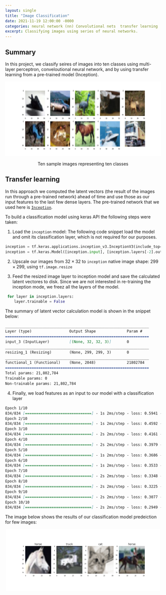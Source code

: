 ```yaml
---
layout: single
title: "Image Classification"
date: 2021-11-19 12:00:00 -0000
categories: neural network (nn) Convolutional nets  transfer learning  
excerpt: Classifying images using series of neural networks. 
---
```


## Summary
In this project, we classify seires of images into ten classes using multi-layer perceptron, conveloutional neural network, and by using transfer learning from a pre-trained model (Inception). 

 
 <div align="center">
  <img src="/assets/images/blogs/ten_classes.png" width="600px" height="240" alt="Photo of a lighthouse.">
  <p>Ten sample images representing ten classes</p>
 </div>

## Transfer learning 
In this approach we computed the latent vectors (the result of the images run through a pre-trained network) ahead of time and use those as our input features to the last few dense layers. The pre-trained network that we used here is [`Inception`](https://keras.io/applications/). 

To build a classification model using keras API the following steps were taken:
1. Load the `inception` model:
  The following code snippet load the model and omit its classification layer, which is not required for our purposes. 
  ```python
  inception = tf.keras.applications.inception_v3.InceptionV3(include_top=True, input_shape=(299, 299, 3))
  inception = tf.keras.Model([inception.input], [inception.layers[-2].output]) # manually discard prediction layer
  ```
2. Upscale our images from $32\times32$ to `inception` native image shape: $299\times299$, using `tf.image.resize`

3. Feed the resized image layer to inception model and save the calculated latent vectores to disk. Since we are not interested in re-training the inception mode, we freez all the layers of the model.

```python
 for layer in inception.layers:
    layer.trainable = False  
``` 
The summary of latent vector calculation model is shown in the snippet below:

```markdown
_________________________________________________________________
Layer (type)                 Output Shape              Param #   
=================================================================
input_3 (InputLayer)         [(None, 32, 32, 3)]       0         
_________________________________________________________________
resizing_1 (Resizing)        (None, 299, 299, 3)       0         
_________________________________________________________________
functional_1 (Functional)    (None, 2048)              21802784  
=================================================================
Total params: 21,802,784
Trainable params: 0
Non-trainable params: 21,802,784
```
4. Finally, we load features as an input to our model with a classification layer

```markdown
Epoch 1/10
834/834 [==============================] - 1s 2ms/step - loss: 0.5941 - accuracy: 0.7976
Epoch 2/10
834/834 [==============================] - 1s 2ms/step - loss: 0.4592 - accuracy: 0.8406
Epoch 3/10
834/834 [==============================] - 2s 2ms/step - loss: 0.4161 - accuracy: 0.8552
Epoch 4/10
834/834 [==============================] - 2s 2ms/step - loss: 0.3979 - accuracy: 0.8605
Epoch 5/10
834/834 [==============================] - 1s 2ms/step - loss: 0.3686 - accuracy: 0.8704
Epoch 6/10
834/834 [==============================] - 1s 2ms/step - loss: 0.3533 - accuracy: 0.8754
Epoch 7/10
834/834 [==============================] - 2s 2ms/step - loss: 0.3348 - accuracy: 0.8822
Epoch 8/10
834/834 [==============================] - 2s 2ms/step - loss: 0.3225 - accuracy: 0.8843
Epoch 9/10
834/834 [==============================] - 2s 2ms/step - loss: 0.3077 - accuracy: 0.8901
Epoch 10/10
834/834 [==============================] - 2s 2ms/step - loss: 0.2949 - accuracy: 0.8935
```
 
The image below shows the results of our classification model predeiction for few images:

<div align="center">
  <img src="/assets/images/blogs/pred_labels.png" width="500px" height="200" alt="Photo of a lighthouse.">
</div>
